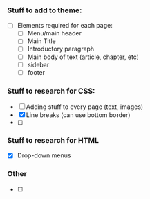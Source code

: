 ### Stuff to add to theme:
- [ ] Elements required for each page:
  - [ ] Menu/main header
  - [ ] Main Title
  - [ ] Introductory paragraph
  - [ ] Main body of text (article, chapter, etc)
  - [ ] sidebar
  - [ ] footer

### Stuff to research for CSS:
- [ ] Adding stuff to every page (text, images)
- [x] Line breaks (can use bottom border)
- [ ]

### Stuff to research for HTML
- [x] Drop-down menus

### Other
- [ ]
